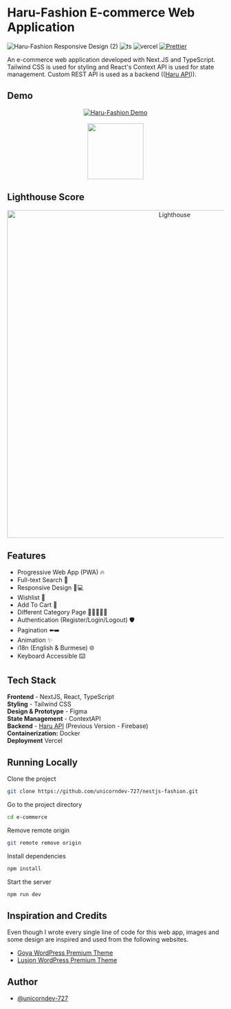 # Haru-Fashion E-commerce Web Application

![Haru-Fashion Responsive Design (2)](https://user-images.githubusercontent.com/53733092/139094836-3c75c8fa-4f7a-43a7-b8c8-7cf45af53b71.png)
![ts](https://badgen.net/badge/Built%20With/TypeScript/blue) ![vercel](https://img.shields.io/github/deployments/satnaing/e-commerce/production?label=vercel&logo=vercel&logoColor=white) [![Prettier](https://img.shields.io/badge/code_style-prettier-ff69b4.svg)](https://github.com/prettier/prettier)

An e-commerce web application developed with Next.JS and TypeScript. Tailwind CSS is used for styling and React's Context API is used for state management. Custom REST API is used as a backend (([Haru API](https://satnaing.github.io/haru-api/))).

## Demo

<p align="center">
<a href="https://haru-fashion.vercel.app/"><img src="https://user-images.githubusercontent.com/53733092/139051262-7d501510-17ab-4e57-83da-c07385a85f9c.gif" alt="Haru-Fashion Demo" /></a><br/><br/>
<a href="https://haru-fashion.vercel.app/"><img src="https://user-images.githubusercontent.com/53733092/139092307-3e364931-a083-40d9-9f0e-604db4170c2b.png" width="130"/></a>
</p>

## Lighthouse Score

<p align="center">
<img width="763" alt="Lighthouse" src="https://user-images.githubusercontent.com/53733092/155963931-9de8e33f-e77a-40fb-8cae-18ceffb057ad.png">
</p>

## Features

- Progressive Web App (PWA) 🔥
- Full-text Search 🔎
- Responsive Design 📱💻
- Wishlist 🤍
- Add To Cart 🛒
- Different Category Page 🧑🏻👩🏻🎒
- Authentication (Register/Login/Logout) 🛡️
- Pagination ⬅️➡️
- Animation ✨
- i18n (English & Burmese) 🌐
- Keyboard Accessible ⌨️

## Tech Stack

**Frontend** - NextJS, React, TypeScript  
**Styling** - Tailwind CSS  
**Design & Prototype** - Figma  
**State Management** - ContextAPI  
**Backend** - [Haru API](https://github.com/satnaing/haru-api) (Previous Version - Firebase)  
**Containerization:** Docker  
**Deployment** Vercel

## Running Locally

Clone the project

```bash
git clone https://github.com/unicorndev-727/nestjs-fashion.git
```

Go to the project directory

```bash
cd e-commerce
```

Remove remote origin

```bash
git remote remove origin
```

Install dependencies

```bash
npm install
```

Start the server

```bash
npm run dev
```

## Inspiration and Credits

Even though I wrote every single line of code for this web app, images and some design are inspired and used from the following websites.

- [Goya WordPress Premium Theme](https://goya.everthemes.com/demo-fashion/)
- [Lusion WordPress Premium Theme](https://hn.arrowpress.net/lusion/home-minimalist/?currency=USD)

## Author

- [@unicorndev-727](https://github.com/unicorndev-727)
